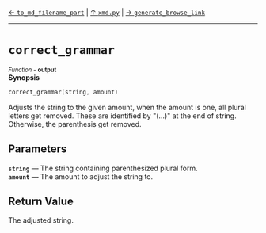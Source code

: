 [&#8592; `to_md_filename_part`](xmd.py--to_md_filename_part.md) | [&#8593; `xmd.py`](xmd.py.md) | [&#8594; `generate_browse_link`](xmd.py--generate_browse_link.md)
***

# `correct_grammar`
<small>*Function* - **output**</small>  
**Synopsis**

```cpp
correct_grammar(string, amount)
```

Adjusts the string to the given amount, when the amount is one, all plural letters get removed.
These are identified by "(...)" at the end of string. Otherwise, the parenthesis get removed.


## Parameters
**`string`** &#8213; The string containing parenthesized plural form.  
**`amount`** &#8213; The amount to adjust the string to.  
## Return Value

The adjusted string.


